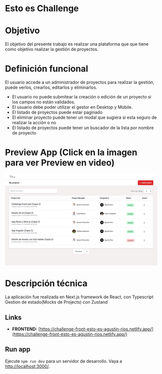 # Esto es Challenge

# Objetivo

El objetivo del presente trabajo es realizar una plataforma que que tiene como objetivo realizar la gestión de proyectos.

# Definición funcional

El usuario accede a un administrador de proyectos para realizar la gestión, puede verlos, crearlos, editarlos y eliminarlos.

- El usuario no puede submitear la creación o edición de un proyecto si los campos no están validados.
- El usuario debe poder utilizar el gestor en Desktop y Mobile.
- El listado de proyectos puede estar paginado
- El eliminar proyecto puede tener un modal que sugiera si esta seguro de realizar la acción o no
- El listado de proyectos puede tener un buscador de la lista por nombre de proyecto

# Preview App (Click en la imagen para ver Preview en video)

[![Ver Video](https://github.com/AgustinNRios/EstoEs-Challenge-front-Agustin-Rios/raw/master/previewEstoEs.PNG)](https://drive.google.com/file/d/1GA5H6rl--Nk9VqFyB_VHgPfSWNWG9pHv/view?usp=drive_link)

# **Descripción técnica**

La aplicación fue realizada en Next.js framework de React, con Typescript
Gestion de estado(Mocks de Projects) con Zustand


## Links

- **FRONTEND:**  [https://challenge-front-esto-es-agustin-rios.netlify.app/](https://challenge-front-esto-es-agustin-rios.netlify.app/)

## Run app

Ejecute `npm run dev` para un servidor de desarrollo. Vaya a [http://localhost:3000/](http://localhost:3000/).
